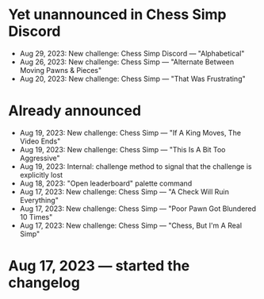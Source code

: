 # Yet unannounced in Chess Simp Discord

* Aug 29, 2023: New challenge: Chess Simp Discord — "Alphabetical"
* Aug 26, 2023: New challenge: Chess Simp — "Alternate Between Moving Pawns & Pieces"
* Aug 20, 2023: New challenge: Chess Simp — "That Was Frustrating"

# Already announced

* Aug 19, 2023: New challenge: Chess Simp — "If A King Moves, The Video Ends"
* Aug 19, 2023: New challenge: Chess Simp — "This Is A Bit Too Aggressive"
* Aug 19, 2023: Internal: challenge method to signal that the challenge is explicitly lost
* Aug 18, 2023: "Open leaderboard" palette command
* Aug 17, 2023: New challenge: Chess Simp — "A Check Will Ruin Everything"
* Aug 17, 2023: New challenge: Chess Simp — "Poor Pawn Got Blundered 10 Times"
* Aug 17, 2023: New challenge: Chess Simp — "Chess, But I'm A Real Simp"

# Aug 17, 2023 — started the changelog
